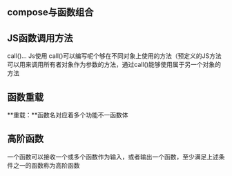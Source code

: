 ## compose与函数组合

## JS函数调用方法
call()...
Js使用 call()可以编写呢个够在不同对象上使用的方法（预定义的JS方法可以用来调用所有者对象作为参数的方法，通过call()能够使用属于另一个对象的方法

## 函数重载
**重载：**函数名对应着多个功能不一函数体

## 高阶函数


一个函数可以接收一个或多个函数作为输入，或者输出一个函数，至少满足上述条件之一的函数称为高阶函数
